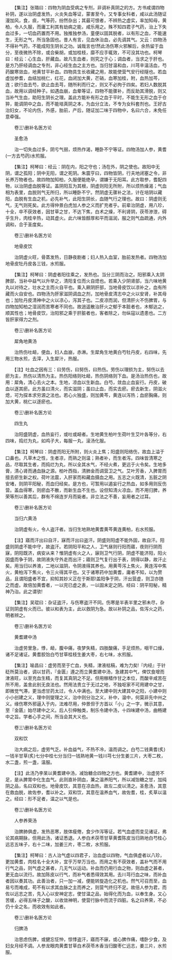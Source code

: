 <!-- { "loadSidebar": true } -->
　　【集注】张璐曰：四物为阴血受病之专剂，非调补真阴之的方。方书咸谓四物补阴，遂以治阴虚发热，火炎失血等证，蒙害至今。又专事女科者，咸以此汤随证漫加风，食，痰，气等药，纷然杂出；其最可恨者，不辨热之虚实，率加知母，黄柏，令人久服，而庸工利其有劫病之能，咸乐用之。殊不知四君子气药，治上下失血过多，一切血药置而不用。独推独参汤，童便以固其脱者，以有形之血，不能速生，无形之气，所当急固也。昔人有言，见血休治血，必先调其气。又云：四物汤不得补气药，不能成阳生阴长之功。诚哉言也!然此汤伤寒火邪解后，余热留于血分，至夜微热不除，或合柴胡，或加桂枝，靡不应手辄效，不可没其功也。柯琴曰：经云：心生血，肝藏血。故凡生血者，则究之于心；调血者，当求之于肝也。是方乃肝经调血之专剂，非心经生血之主方也。当归甘温和血，川芎辛温活血，芍药酸寒敛血，地黄甘平补血。四物具生长收藏之用，故能使营气安行经隧也。若血虚加参耆，血结加桃仁，红花，血闭加大黄，芒硝，血寒加桂，附，血热加芩，连；欲行血去芍，欲止血去芎，随所利而行之，则又不必拘于四矣。若妇人数脱其血，故用以调经种子。如遇血崩，血晕等证，四物不能骤补，而反助其滑脱，则又当补气生血，助阳生阴长之理。盖此方能补有形之血于平时，不能生无形之血于仓猝，能调阴中之血，而不能培真阴之本，为血分立法，不专为女科套剂也。王好古治妇女，不论内伤，外感，胎前，产后，随证加二味于四物中，名曰六合，未免任意牵强。

　　卷三\删补名医方论

　　圣愈汤

　　治一切失血过多，阴亏气弱，烦热作渴，睡卧不宁等证。四物汤加人参，黄耆(一方去芍药)水煎服。

　　【集注】柯琴曰：经云：阴在内，阳之守也；汤在外，阴之使也。故阳中无阴，谓之孤阳；阴中无阳，谓之死阴。朱震亨曰，四物皆阴，行夫地闭塞之令，非长养万物者也。故四物加知柏，久服便能绝孕，谓嫌于无阳耳。此方取参，耆配四物，以治阴虚血脱等证。盖阴阳互为其根，阴虚则阳无所附，所以烦热燥渴；气血相为表里，血脱则气无所归，所以睡卧不宁。然阴虚无骤补之法，计在培阴以藏阳，血脱有生血之机，必先补气，此阳生阴长，血随气行之理也。故曰：阴虚则无气，无气则死矣。此方得仲景白虎加人参之义而扩充者乎。前辈治阴虚，用八珍，十全，卒不获效者，因甘草之甘，不达下焦，白术之燥，不利肾阴，茯苓渗泄，碍乎生升，肉桂辛热，动其虚火。此六味皆醇厚和平而滋润，服之则气血疏通，内外调和，合于圣度矣。

　　卷三\删补名医方论

　　地骨皮饮

　　治阴虚火旺，骨蒸发热，日静夜剧者；妇人热入血室，胎前发热者。四物汤加地骨皮牡丹皮各三钱，水煎服。

　　【集注】柯琴曰：阴虚者阳往乘之，发热也。当分三阴而治之。阳邪乘入太阴脾部，当补中益气以升举之，清阳复位而火自熄也。若乘入少阴肾部，当六味地黄丸以对待之，壮水之主而火自平也。乘入厥阴肝部，当地骨皮饮以凉补之，血有所藏而火自安也。四物汤为肝家滋阴调血之剂，加地骨皮清志中之火以安肾，补其母也；加牡丹皮清神中之火以凉心，泻其子也。二皮凉而润，但清肝火不伤脾胃，与四物加知柏之湿润而苦寒者不同也。故逍遥散治肝火之郁于本脏者也，木郁达之，顺其性也；地骨皮饮，治阳邪之乘于肝脏者也，客者除之，勿纵寇以遗患也。二方皆肝家得力之剂。

　　卷三\删补名医方论

　　犀角地黄汤

　　治热伤吐衄，便血，妇人血崩，赤淋。生犀角生地黄白芍牡丹皮，右四味，先用三物水煎，去滓，入生犀汁，热服。

　　【注】吐血之因有三：曰劳伤，曰努伤，曰热伤。劳伤以理损为主，努伤以去瘀为主，热伤以清热为主。热伤阳络则吐衄，热伤阴络则下血。是汤治热伤也，故用：犀角，清心去火之本。生地，凉血以生新血。白芍，敛血止血妄行。丹皮，破血以逐其瘀。此方虽曰清火，而实滋阴；虽曰止血，而实去瘀。瘀去新生，阴滋火熄，可为探本求穷源之法也。若心火独盛，则加黄芩，黄连以泻热；血瘀胸痛，则加大黄，桃仁以逐瘀也。

　　卷三\删补名医方论

　　四生丸

　　治阳盛阴虚，血热妄行，或吐或衄者。生地黄生柏叶生荷叶生艾叶各等分，右四味，捣烂为丸，如鸡子大，每服一丸，滚汤化服。

　　【集注】柯琴曰：阴虚而阳无所附，则火炎上焦；阳盛则阳络伤，故血上溢于口鼻也。凡草木之性，生者凉，而熟之则温；熟者补，而生者泻。四味皆清寒之品，尽取其生者，而捣烂为丸，所以全其水气，不经火煮，更远于火令矣。生地多膏，清心肾而通血脉之源。柏叶西指，清肺金而调营卫之气。艾叶芳香，入脾胃而擅去瘀生新之权。荷叶法震，入肝家而和藏血摄血之用。五志之火既清，五脏之阴安堵，则阴平阳秘，而血归经矣。是方也，可暂用以遏妄行之热血，如多用则反伤营。盖血得寒，则瘀血不散，而新生血不生也。设但知清火凉血，而不用归脾，养荣等剂以善其后，群有不绵连岁月而毙者。非立法之不善，妄用者之过耳。

　　卷三\删补名医方论

　　当归六黄汤

　　治阴虚有火，令人盗汗者。当归生地熟地黄耆黄芩黄连黄柏，右水煎服。

　　【注】寤而汗出曰自汗，寐而汗出曰盗汗。阴盛则阳虚不能外固，故自汗。阳盛则阴虚不能中守，故盗汗。若阴阳平和之人，卫气昼则行阳而寤，夜则行阴而寐，阴阳既济，病安从来？惟阴虚有火之人，寐则卫气行阴，阴虚不能济阳，阳火因盛而争于阴，故阴液失守外走而出汗；寤则卫气复行出于表，阴得以静，故汗止矣。用当归以养液，二地以滋阴，令阴液得其养也。用黄芩泻上焦火，黄连泻中焦火，黄柏泻下焦火，令三火得其平也。又于诸寒药中加黄耆，庸者不知，以为赘品，且谓阳盛者不宜，抑知其妙义正在于斯耶!盖阳争于阴，汗出营虚，则卫亦随之而虚。故倍加黄耆者，一以完已虚之表，一以固未定之阴。经曰：阴平阳秘，精神乃治。此之谓欤!

　　【集注】吴琨曰：杂证盗汗，与伤寒盗汗不同。伤寒是半表半里之邪未尽，杂证则阴虚有火而已。彼以和表为主，此以救阴为急。故以补阴之品，佐泻火之药，明者辨之。

　　卷三\删补名医方论

　　黄耆建中汤

　　治虚劳里急，悸，衄，腹中痛，夜梦失精，四肢酸痛，手足烦热，咽干口燥，诸不足诸证。黄耆胶饴白芍甘草桂枝生姜大枣，右七味，水煎服。

　　【集注】喻昌曰：虚劳而至于亡血，失精，津液枯稿，难为力矣!『内经』于针砭所莫治者，调以甘药，『金匮』遵之而立黄耆建中汤，急建其中气，俾饮食增而津液旺，以至充血生精，而复其真阴之不足。但用稼穑作甘之本位，而酸辛咸苦在所不用，盖舍此别无良法也。然用法贵立于无过之地，不独呕家不可用建中之甘，即微觉气滞，更当虑甘药太过，令人中满也。至大建中则大建其中之阳，小建中则小小创建之义，理中则燮理之义，治中则分治之义，补中，温中，何莫非先中州之义。缘伤寒外邪逼入于内，法难尽用，仲景但于方首以「小」之一字，微示其意，至『金匮』始尽建中之义。后人引伸触类，制乐令建中汤，十四味建中汤，曲畅建中之旨。学者心手之间，所当会其大义也。

　　卷三\删补名医方论

　　双和饮

　　治大病之后，虚劳气乏。补血益气，不热不冷，温而调之。白芍二钱黄耆(炙)一钱半甘草(炙)七分中桂七分当归一钱熟地黄一钱川芎七分生姜三片，大枣二枚，水二盏，煎一盏，温服。

　　【注】此汤乃李杲以黄耆建中汤，减饴糖合四物之方也。黄耆建中，治虚劳不足，是从脾胃中化生血气。此则直补阴血，兼之温养阳气，所以减饴糖之甘，加纯阴之品，名曰双和也。地骨皮饮，其意在凉血热，故左二皮以清之。圣愈汤，其意在救血脱，故佐参，耆以补之。双和饮，其意在温养血气，故佐耆，桂，炙草以温之。经曰：形不足者，温之以气是也。

　　卷三\删补名医方论

　　人参养荣汤

　　治脾肺俱虚，发热恶寒，肢体瘦倦，食少作泻等证。若气血虚而变见诸证，弗论其病期脉，但用此汤，诸证悉退。人参白术茯苓甘草黄耆陈皮当归熟地白芍桂心远志五味子，右十二味，加姜三片，枣二枚，水煎服。

　　【集注】柯琴曰：古人治气虚以四君子，治血虚以四物，气血俱虚者以八珍，更加黄耆，肉桂名十全大补，宜乎万举万当也。而用之有不获效者，盖补气而不用行气之品，则气虚之甚者，几无气以运动。补血而仍用行血之物，则血虚之甚者，更无血以流行。故加陈皮以行气，而补气者悉得效其用。去川芎行血之味，而补血者因以奏其功。此善治者，只一加一减，便能转旋造化之机也。然气可召而至，血易亏而难成，苟不有以求其血脉之主而养之，则营气终归不足。故倍人参为君，而佐以远志之苦，先入心以安神定志，使甘温之品，始得化而为血，以奉生身。又心苦缓，必得五味子之酸，以收敛神明，使营行脉中而流于四脏。名之曰养荣，不必仍十全之名，而收效有如此者。

　　卷三\删补名医方论

　　归脾汤

　　治思虑伤脾，或健忘怔忡，惊悸盗汗，寤而不寐，或心脾作痛，嗜卧少食，及妇女月经不调。人参龙眼肉黄耆甘草白术茯苓木香当归酸枣仁远志，姜三片，水煎服。

